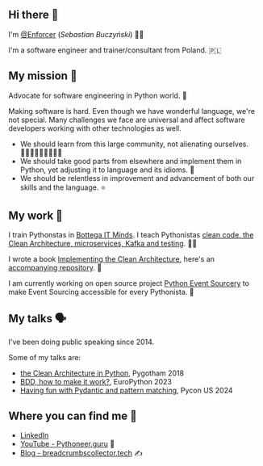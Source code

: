 ## Hi there 👋

I'm [@Enforcer](https://github.com/Enforcer) (*Sebastian Buczyński*) 🙋‍♂️

I'm a software engineer and trainer/consultant from Poland. 🇵🇱

## My mission 🎯

Advocate for software engineering in Python world. 📣

Making software is hard. Even though we have wonderful language, we're not special. Many challenges we face are universal and affect software developers working with other technologies as well. 

- We should learn from this large community, not alienating ourselves. 👩🏽‍💻🧑🏻‍💻👨🏾‍💻
- We should take good parts from elsewhere and implement them in Python, yet adjusting it to language and its idioms. 🐍
- We should be relentless in improvement and advancement of both our skills and the language. ⭐️

## My work 🔭

I train Pythonstas in [Bottega IT Minds](https://bottega.com.pl/). I teach Pythonistas [clean code, the Clean Architecture, microservices, Kafka and testing](https://bottega.com.pl/trener-trener-sebastian-buczynski). 👨‍🏫

I wrote a book [Implementing the Clean Architecture](https://leanpub.com/implementing-the-clean-architecture), here's an [accompanying repository](https://github.com/Enforcer/implementing-the-clean-architecture). 📘

I am currently working on open source project [Python Event Sourcery](https://github.com/python-event-sourcery/python-event-sourcery) to make Event Sourcing accessible for every Pythonista. 🐍

## My talks 🗣️

I've been doing public speaking since 2014. 

Some of my talks are:
- [the Clean Architecture in Python](https://www.youtube.com/watch?v=18IqltQ4XE4), Pygotham 2018
- [BDD, how to make it work?](https://www.youtube.com/watch?v=c4dhUMIt4Zk), EuroPython 2023
- [Having fun with Pydantic and pattern matching](https://www.youtube.com/watch?v=MfUuHYi2jgY), Pycon US 2024

## Where you can find me 👀
- [LinkedIn](https://www.linkedin.com/in/sebastianbuczynski/) 
- [YouTube - Pythoneer.guru](https://www.youtube.com/@pythoneerguru) 🎥
- [Blog - breadcrumbscollector.tech](https://breadcrumbscollector.tech/) ✍️
